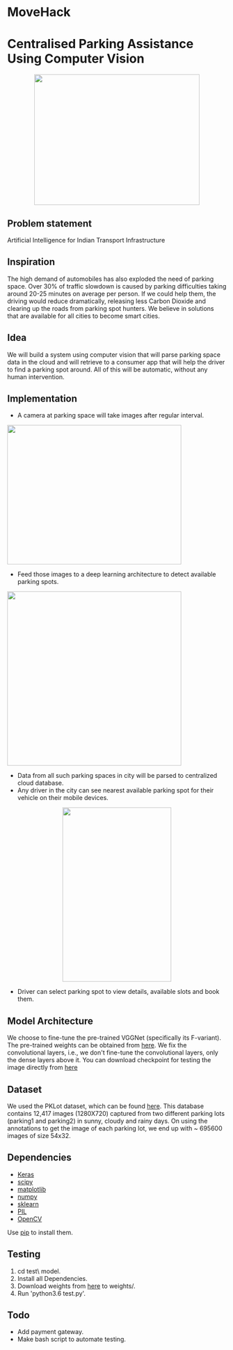 # MoveHack
# Centralised Parking Assistance Using Computer Vision

<p align="center">
<img alt="" src="https://github.com/i-amgeek/MoveHack/blob/master/images/app_logo.png" width = "380" height = "300"/>
</p>

## Problem statement
Artificial Intelligence for Indian Transport Infrastructure

## Inspiration
The high demand of automobiles has also exploded the need of parking space. Over 30% of traffic slowdown is caused by parking difficulties taking around 20-25 minutes on average per person. If we could help them, the driving would reduce dramatically, releasing less Carbon Dioxide and clearing up the roads from parking spot hunters. We believe in solutions that are available for all cities to become smart cities.

## Idea
We will build a system using computer vision that will parse parking space data in the cloud and will retrieve to a consumer app that will help the driver to find a parking spot around. All of this will be automatic, without any human intervention.

## Implementation
* A camera at parking space will take images after regular interval.

<img alt="" src="https://raw.githubusercontent.com/i-amgeek/MoveHack/master/images/dropbox_image.jpeg" width = "400" height = "320"/>

* Feed those images to a deep learning architecture to detect available parking spots.

<img alt="" src="https://raw.githubusercontent.com/kunalgoyal9/MoveHack/master/images/KunalPark2.png" width = "400" height = "400"/>

* Data from all such parking spaces in city will be parsed to centralized cloud database.
* Any driver in the city can see nearest available parking spot for their vehicle on their mobile devices.

<p align="center">
<img alt="" src="https://github.com/i-amgeek/MoveHack/blob/master/images/Screenshot1.jpg" width = "250" height = "400"/>
</p>

* Driver can select parking spot to view details, available slots and book them.

## Model Architecture
We choose to fine-tune the pre-trained VGGNet (specifically its F-variant). The pre-trained weights can be obtained from [here](http://www.vlfeat.org/matconvnet/models/imagenet-vgg-f.mat).
We fix the convolutional layers, i.e., we don't fine-tune the convolutional layers, only the dense layers above it. You can download checkpoint for testing the image directly from [here](https://drive.google.com/open?id=0B76BuJcKjuxqYXRmSzd2R3U4S2c)

## Dataset
We used the PKLot dataset, which can be found [here](http://www.inf.ufpr.br/lesoliveira/download/pklot-readme.pdf). This database contains 12,417 images (1280X720) captured 
from two different parking lots (parking1 and parking2) in sunny, cloudy and rainy days. On using the annotations to get the
image of each parking lot, we end up with ~ 695600 images of size 54x32.

## Dependencies
- [Keras](http://keras.io/)
- [scipy](https://www.scipy.org/)
- [matplotlib](https://matplotlib.org/)
- [numpy](www.numpy.org/)
- [sklearn](http://scikit-learn.org/)
- [PIL](www.pythonware.com/products/pil/)
- [OpenCV](http://opencv.org/)

Use [pip](https://pypi.python.org/pypi/pip) to install them.

## Testing
1. cd test\ model.
1. Install all Dependencies.
2. Download weights from [here](https://drive.google.com/open?id=0B76BuJcKjuxqYXRmSzd2R3U4S2c) to weights/.
3. Run 'python3.6 test.py'.

## Todo
* Add payment gateway.
* Make bash script to automate testing.
